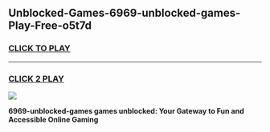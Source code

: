 
## Unblocked-Games-6969-unblocked-games-Play-Free-o5t7d
<h3>
<a href="https://premium76.site?title=6969-unblocked-games&ref=23A">CLICK TO PLAY</a></h3>
<hr>

<h3>
<a href="https://premium76.site?title=6969-unblocked-games&ref=23A">CLICK 2 PLAY</a>
  
</h3>

<a href="https://premium76.site?title=6969-unblocked-games&ref=23A"><img src="https://clearcache.store/games.png"></a>


**6969-unblocked-games games unblocked: Your Gateway to Fun and Accessible Online Gaming**
